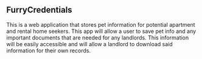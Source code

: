 ## FurryCredentials
This is a web application that stores pet information for potential apartment and rental home seekers. This app will allow a user to save pet info and any important documents that are needed for any landlords. This information will be easily accessible and will allow a landlord to download said information for their own records.
